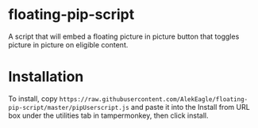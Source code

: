 # floating-pip-script
A script that will embed a floating picture in picture button that toggles picture in picture on eligible content.

# Installation

To install, copy `https://raw.githubusercontent.com/AlekEagle/floating-pip-script/master/pipUserscript.js` and paste it into the Install from URL box under the utilities tab in tampermonkey, then click install.
